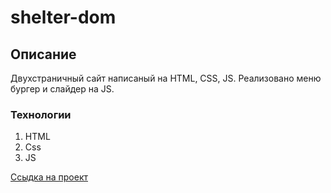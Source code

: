 # shelter-dom

## Описание 

Двухстраничный сайт написаный на HTML, CSS, JS. Реализовано меню бургер и слайдер на JS.

### Технологии 

1. HTML
2. Css
3. JS

[Ссыдка на проект](#)
